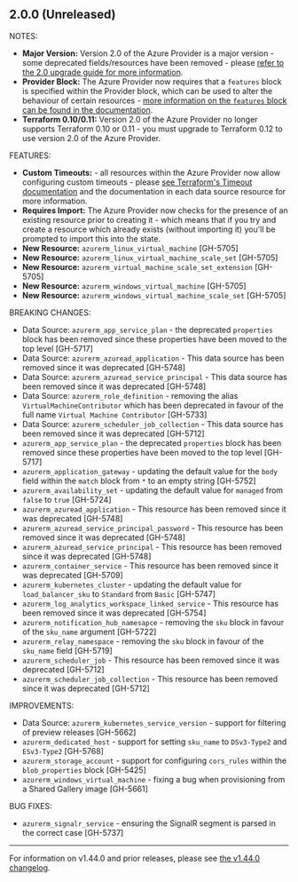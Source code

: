 ## 2.0.0 (Unreleased)

NOTES:

* **Major Version:** Version 2.0 of the Azure Provider is a major version - some deprecated fields/resources have been removed - please [refer to the 2.0 upgrade guide for more information](https://www.terraform.io/docs/providers/azurerm/guides/2.0-upgrade-guide.html).
* **Provider Block:** The Azure Provider now requires that a `features` block is specified within the Provider block, which can be used to alter the behaviour of certain resources - [more information on the `features` block can be found in the documentation](https://www.terraform.io/docs/providers/azurerm/index.html#features).
* **Terraform 0.10/0.11:** Version 2.0 of the Azure Provider no longer supports Terraform 0.10 or 0.11 - you must upgrade to Terraform 0.12 to use version 2.0 of the Azure Provider.

FEATURES:

* **Custom Timeouts:** - all resources within the Azure Provider now allow configuring custom timeouts - please [see Terraform's Timeout documentation](https://www.terraform.io/docs/configuration/resources.html#operation-timeouts) and the documentation in each data source resource for more information.
* **Requires Import:** The Azure Provider now checks for the presence of an existing resource prior to creating it - which means that if you try and create a resource which already exists (without importing it) you'll be prompted to import this into the state.
* **New Resource:** `azurerm_linux_virtual_machine` [GH-5705]
* **New Resource:** `azurerm_linux_virtual_machine_scale_set` [GH-5705]
* **New Resource:** `azurerm_virtual_machine_scale_set_extension` [GH-5705]
* **New Resource:** `azurerm_windows_virtual_machine` [GH-5705]
* **New Resource:** `azurerm_windows_virtual_machine_scale_set` [GH-5705]

BREAKING CHANGES:

* Data Source: `azurerm_app_service_plan` - the deprecated `properties` block has been removed since these properties have been moved to the top level [GH-5717]
* Data Source: `azurerm_azuread_application` - This data source has been removed since it was deprecated [GH-5748]
* Data Source: `azurerm_azuread_service_principal` - This data source has been removed since it was deprecated [GH-5748]
* Data Source: `azurerm_role_definition` - removing the alias `VirtualMachineContributor` which has been deprecated in favour of the full name `Virtual Machine Contributor` [GH-5733]
* Data Source: `azurerm_scheduler_job_collection` - This data source has been removed since it was deprecated [GH-5712]
* `azurerm_app_service_plan` - the deprecated `properties` block has been removed since these properties have been moved to the top level [GH-5717]
* `azurerm_application_gateway` - updating the default value for the `body` field within the `match` block from `*` to an empty string [GH-5752]
* `azurerm_availability_set` - updating the default value for `managed` from `false` to `true` [GH-5724]
* `azurerm_azuread_application` - This resource has been removed since it was deprecated [GH-5748]
* `azurerm_azuread_service_principal_password` - This resource has been removed since it was deprecated [GH-5748]
* `azurerm_azuread_service_principal` - This resource has been removed since it was deprecated [GH-5748]
* `azurerm_container_service` - This resource has been removed since it was deprecated [GH-5709]
* `azurerm_kubernetes_cluster` - updating the default value for `load_balancer_sku` to `Standard` from `Basic` [GH-5747]
* `azurerm_log_analytics_workspace_linked_service` - This resource has been removed since it was deprecated [GH-5754]
* `azurerm_notification_hub_namesapce` - removing the `sku` block in favour of the `sku_name` argument [GH-5722]
* `azurerm_relay_namespace` - removing the `sku` block in favour of the `sku_name` field [GH-5719]
* `azurerm_scheduler_job` - This resource has been removed since it was deprecated [GH-5712]
* `azurerm_scheduler_job_collection` - This resource has been removed since it was deprecated [GH-5712]

IMPROVEMENTS:

* Data Source: `azurerm_kubernetes_service_version` - support for filtering of preview releases [GH-5662]
* `azurerm_dedicated_host` - support for setting `sku_name` to `DSv3-Type2` and `ESv3-Type2` [GH-5768]
* `azurerm_storage_account` - support for configuring `cors_rules` within the `blob_properties` block [GH-5425]
* `azurerm_windows_virtual_machine` - fixing a bug when provisioning from a Shared Gallery image [GH-5661]

BUG FIXES:

* `azurerm_signalr_service` - ensuring the SignalR segment is parsed in the correct case [GH-5737]

---

For information on v1.44.0 and prior releases, please see [the v1.44.0 changelog](https://github.com/terraform-providers/terraform-provider-azurerm/blob/v1.44.0/CHANGELOG.md).
